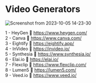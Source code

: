 <h1>
  Video Generators
</h1>

![Screenshot from 2023-10-05 14-23-30](https://github.com/echoWebNerds/Dev-Bookmarks/assets/122268379/63875293-ac53-4e1d-8421-aee1e94da649)


1 - HeyGen   https://www.heygen.com/ <br>
2 - Canva   https://www.canva.com/ <br>
3 - Eightify   https://eightify.app/ <br>
4 - InVideo   https://invideo.io/ <br>
5 - Synthesia   https://www.synthesia.io/ <br>
6 - Elai.io   https://elai.io/ <br>
7 - Flexclip   https://www.flexclip.com/ <br>
8 - Lumen5   https://lumen5.com/ <br>
9 - Veed.io   https://www.veed.io/ <br>


